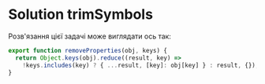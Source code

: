 # Solution trimSymbols

Розв'язання цієї задачі може виглядати ось так:

```js
export function removeProperties(obj, keys) {
  return Object.keys(obj).reduce((result, key) => 
    !keys.includes(key) ? { ...result, [key]: obj[key] } : result, {});
}
```
